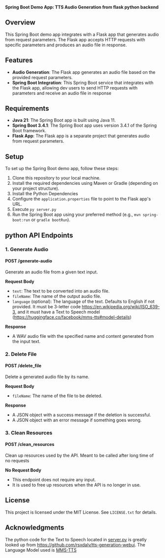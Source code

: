 **Spring Boot Demo App: TTS Audio Generation from flask python backend**

**Overview**
-----------

This Spring Boot demo app integrates with a Flask app that generates audio from request parameters. The Flask app
accepts HTTP requests with specific parameters and produces an audio file in response.

**Features**
------------

* **Audio Generation**: The Flask app generates an audio file based on the provided request parameters.
* **Spring Boot Integration**: This Spring Boot service that integrates with the Flask app, allowing dev users to send HTTP requests
  with parameters and receive an audio file in response 

**Requirements**
---------------

* **Java 21**: The Spring Boot app is built using Java 11.
* **Spring Boot 3.4.1**: The Spring Boot app uses version 3.4.1 of the Spring Boot framework.
* **Flask App**: The Flask app is a separate project that generates audio from request parameters.

**Setup**
---------

To set up the Spring Boot demo app, follow these steps:

1. Clone this repository to your local machine.
2. Install the required dependencies using Maven or Gradle (depending on your project structure).
3. Install the Python Dependencies
4. Configure the `application.properties` file to point to the Flask app's URL.
5. Execute `py server.py`
6. Run the Spring Boot app using your preferred method (e.g., `mvn spring-boot:run` or `gradle bootRun`).

**python API Endpoints**
-----------------

### 1. Generate Audio

#### POST /generate-audio

Generate an audio file from a given text input.

**Request Body**

* `text`: The text to be converted into an audio file.
* `fileName`: The name of the output audio file.
* `language` (optional): The language of the text. Defaults to English if not provided. It must be 3-letter
  code https://en.wikipedia.org/wiki/ISO_639-3, and it must have a Text to Speech
  model (https://huggingface.co/facebook/mms-tts#model-details)

**Response**

* A WAV audio file with the specified name and content generated from the input text.

### 2. Delete File

#### POST /delete_file

Delete a generated audio file by its name.

**Request Body**

* `fileName`: The name of the file to be deleted.

**Response**

* A JSON object with a success message if the deletion is successful.
* A JSON object with an error message if something goes wrong.

### 3. Clean Resources

#### POST /clean_resources

Clean up resources used by the API. Meant to be called after long time of no requests

**No Request Body**

* This endpoint does not require any input.
* It is used to free up resources when the API is no longer in use.

**License**
----------

This project is licensed under the MIT License. See `LICENSE.txt` for details.


**Acknowledgments**
-------------------

The python code for the Text to Speech located in [server.py](server.py) is greatly looked up
from https://github.com/rsxdalv/tts-generation-webui. The Language Model used
is [MMS-TTS](https://huggingface.co/facebook/mms-tts)


